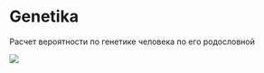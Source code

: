 # Genetika
Расчет вероятности по генетике человека по его родословной

![](http://qrcoder.ru/code/?https%3A%2F%2Fgithub.com%2Fbogdanshcherba07%2FGenetika&4&0)

